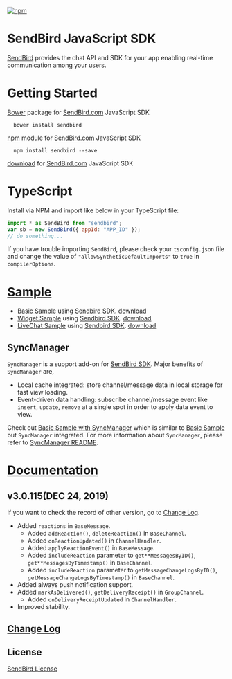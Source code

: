 [![npm](https://img.shields.io/npm/v/sendbird.svg?style=popout&colorB=red)](https://www.npmjs.com/package/sendbird)

# SendBird JavaScript SDK

[SendBird](https://sendbird.com) provides the chat API and SDK for your app enabling real-time communication among your users.

# Getting Started

[Bower](http://bower.io) package for [SendBird.com](https://sendbird.com) JavaScript SDK

      bower install sendbird

[npm](https://www.npmjs.com/package/sendbird) module for [SendBird.com](https://sendbird.com) JavaScript SDK

      npm install sendbird --save

[download](https://github.com/sendbird/SendBird-SDK-JavaScript) for [SendBird.com](https://sendbird.com) JavaScript SDK

# TypeScript

Install via NPM and import like below in your TypeScript file:

```javascript
import * as SendBird from "sendbird";
var sb = new SendBird({ appId: "APP_ID" });
// do something...
```

If you have trouble importing `SendBird`, please check your `tsconfig.json` file and change the value of `"allowSyntheticDefaultImports"` to `true` in `compilerOptions`.

# [Sample](https://github.com/sendbird/SendBird-JavaScript)

- [Basic Sample](https://sample.sendbird.com/basic) using [Sendbird SDK](https://github.com/sendbird/SendBird-SDK-JavaScript). [download](https://github.com/sendbird/SendBird-JavaScript/tree/master/web-sample)
- [Widget Sample](https://sample.sendbird.com/widget) using [Sendbird SDK](https://github.com/sendbird/SendBird-SDK-JavaScript). [download](https://github.com/sendbird/SendBird-JavaScript/tree/master/web-widget)
- [LiveChat Sample](https://sample.sendbird.com/livechat) using [Sendbird SDK](https://github.com/sendbird/SendBird-SDK-JavaScript). [download](https://github.com/sendbird/SendBird-JavaScript/tree/master/web-live-chat)

## SyncManager

`SyncManager` is a support add-on for [SendBird SDK](https://github.com/sendbird/SendBird-SDK-JavaScript). Major benefits of `SyncManager` are,

- Local cache integrated: store channel/message data in local storage for fast view loading.
- Event-driven data handling: subscribe channel/message event like `insert`, `update`, `remove` at a single spot in order to apply data event to view.

Check out [Basic Sample with SyncManager](https://github.com/sendbird/SendBird-JavaScript/tree/master/web-basic-sample-syncmanager) which is similar to [Basic Sample](https://sample.sendbird.com/basic) but `SyncManager` integrated. For more information about `SyncManager`, please refer to [SyncManager README](https://github.com/sendbird/sendbird-syncmanager-javascript/blob/master/README.md).

# [Documentation](https://docs.sendbird.com/javascript)

## v3.0.115(DEC 24, 2019)

If you want to check the record of other version, go to [Change Log](https://github.com/sendbird/SendBird-SDK-JavaScript/blob/master/CHANGELOG.md).

- Added `reactions` in `BaseMessage`.
  - Added `addReaction()`, `deleteReaction()` in `BaseChannel`.
  - Added `onReactionUpdated()` in `ChannelHandler`.
  - Added `applyReactionEvent()` in `BaseMessage`.
  - Added `includeReaction` parameter to `get**MessagesByID()`, `get**MessagesByTimestamp()` in `BaseChannel`.
  - Added `includeReaction` parameter to `getMessageChangeLogsByID()`, `getMessageChangeLogsByTimestamp()` in `BaseChannel`.
- Added always push notification support.
- Added `markAsDelivered()`, `getDeliveryReceipt()` in `GroupChannel`.
  - Added `onDeliveryReceiptUpdated` in `ChannelHandler`.
- Improved stability.

## [Change Log](https://github.com/sendbird/SendBird-SDK-JavaScript/blob/master/CHANGELOG.md)

## License

[SendBird License](https://github.com/sendbird/SendBird-SDK-JavaScript/blob/master/LICENSE.md)
